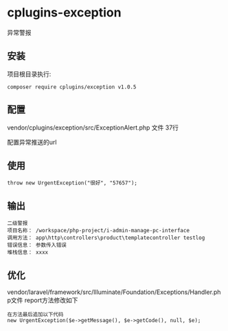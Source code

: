 # cplugins-exception
异常警报

## 安装
项目根目录执行:
```
composer require cplugins/exception v1.0.5
```

## 配置
vendor/cplugins/exception/src/ExceptionAlert.php 文件 37行

配置异常推送的url

## 使用 
```
throw new UrgentException("很好", "57657");
```

## 输出
```
二级警报
项目名称： /workspace/php-project/i-admin-manage-pc-interface
调用方法： app\http\controllers\product\templatecontroller testlog
错误信息： 参数传入错误
堆栈信息： xxxx
```

## 优化
vendor/laravel/framework/src/Illuminate/Foundation/Exceptions/Handler.php文件 report方法修改如下
```
在方法最后追加以下代码
new UrgentException($e->getMessage(), $e->getCode(), null, $e);
```


